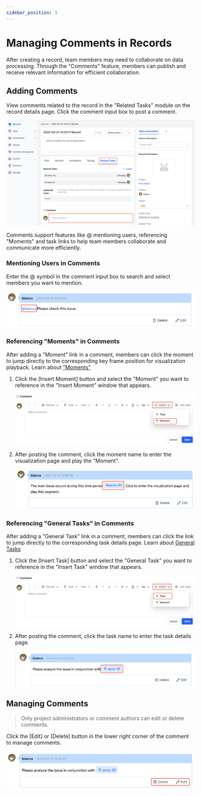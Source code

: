 ```yaml
---
sidebar_position: 3
---
```


# Managing Comments in Records
After creating a record, team members may need to collaborate on data processing. Through the "Comments" feature, members can publish and receive relevant information for efficient collaboration.

## Adding Comments
View comments related to the record in the "Related Tasks" module on the record details page. Click the comment input box to post a comment.

![comment_1](./img/comment_1.png)

Comments support features like @ mentioning users, referencing "Moments" and task links to help team members collaborate and communicate more efficiently.

### Mentioning Users in Comments
Enter the @ symbol in the comment input box to search and select members you want to mention.

![comment_2](./img/comment_2.png)

### Referencing "Moments" in Comments
After adding a "Moment" link in a comment, members can click the moment to jump directly to the corresponding key frame position for visualization playback. Learn about ["Moments"](../../viz/5-create-moment-viz.md)

1. Click the [Insert Moment] button and select the "Moment" you want to reference in the "Insert Moment" window that appears.

     ![comment_3](./img/comment_3.png)

2. After posting the comment, click the moment name to enter the visualization page and play the "Moment".
    
     ![comment_4](./img/comment_4.png)

### Referencing "General Tasks" in Comments
After adding a "General Task" link in a comment, members can click the link to jump directly to the corresponding task details page. Learn about [General Tasks](./2-general-task.md)

1. Click the [Insert Task] button and select the "General Task" you want to reference in the "Insert Task" window that appears.

     ![comment_5](./img/comment_5.png)

2. After posting the comment, click the task name to enter the task details page.

     ![comment_6](./img/comment_6.png)

## Managing Comments
> Only project administrators or comment authors can edit or delete comments.

Click the [Edit] or [Delete] button in the lower right corner of the comment to manage comments.

![comment_7](./img/comment_7.png)